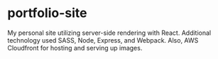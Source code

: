 # portfolio-site
My personal site utilizing server-side rendering with React. Additional technology used SASS, Node, Express, and Webpack. Also, AWS Cloudfront for hosting and serving up images.
